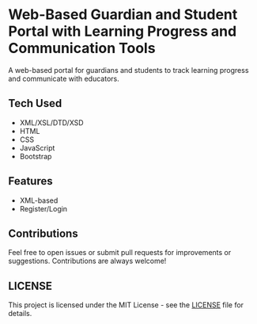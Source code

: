 # Web-Based Guardian and Student Portal with Learning Progress and Communication Tools

A web-based portal for guardians and students to track learning progress and communicate with educators.

## Tech Used

- XML/XSL/DTD/XSD
- HTML
- CSS
- JavaScript
- Bootstrap

## Features

- XML-based
- Register/Login

## Contributions

Feel free to open issues or submit pull requests for improvements or suggestions. Contributions are always welcome!

## LICENSE

This project is licensed under the MIT License - see the [LICENSE](LICENSE) file for details.

